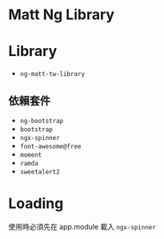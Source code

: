 # Matt Ng Library

# Library
* `ng-matt-tw-library`

## 依賴套件

* `ng-bootstrap`
* `bootstrap`
* `ngx-spinner`
* `font-awesome@free`
* `moment`
* `ramda`
* `sweetalert2`

# Loading

使用時必須先在 app.module 載入 `ngx-spinner`
